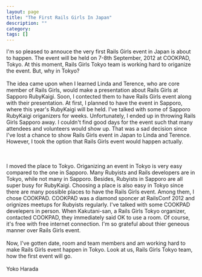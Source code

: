 ```yaml
---
layout: page
title: "The First Rails Girls In Japan"
description: ""
category: 
tags: []
---
```


I'm so pleased to annouce the very first Rails Girls event in Japan is about to happen.
The event will be held on 7-8th September, 2012 at COOKPAD, Tokyo.
At this moment, Rails Girls Tokyo team is working hard to origanize the event.
But, why in Tokyo?
<br/>
<br/>
The idea came upon when I learned Linda and Terence, who are core member of Rails Girls,
would make a presentation about Rails Girls at Sapporo RubyKaigi. Soon, I contected them to
have Rails Girls event along with their presentation. At first, I planned to have the event in
Sapporo, where this year's RubyKaigi will be held. I've talked with some of Sapporo RubyKaigi
origanizers for weeks. Unfortunately, I ended up in throwing Rails Girls Sapporo away.
I couldn't find good days for the event such that many attendees and volunteers would show up.
That was a sad decision since I've lost a chance to show Rails Girls event in Japan to Linda
and Terence. However, I took the option that Rails Girls event would happen actually.

<br/>
<br/>
I moved the place to Tokyo. Origanizing an event in Tokyo is very easy compared to the one in Sapporo.
Many Rubyists and Rails developers are in Tokyo, while not many in Sapporo. Besides, Rubyists in Sapporo
are all super busy for RubyKaigi. Choosing a place is also easy in Tokyo since
there are many possible places to have the Rails Girls event.
Among them, I chose COOKPAD. COOKPAD was a diamond sponcer at RailsConf 2012 and
orignizes meetups for Rubyists regularly. I've talked with some COOKPAD develepers in person.
When Kakutani-san, a Rails Girls Tokyo organizer, contacted COOKPAD, they immediately said OK to use a room.
Of course, it's free with free internet connection.
I'm so grateful about thier geneous manner over Rails Girls event.
<br/>
<br/>
Now, I've gotten date, room and team members and am working hard to make Rails Girls event happen in Tokyo.
Look at us, Rails Girls Tokyo team, how the first event will go.
<br/>
<br/>
Yoko Harada

